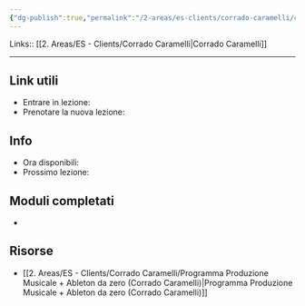 ```yaml
---
{"dg-publish":true,"permalink":"/2-areas/es-clients/corrado-caramelli/corrado-caramelli-private-page/","tags":["type/note/lesson"]}
---
```


Links:: [[2. Areas/ES - Clients/Corrado Caramelli\|Corrado Caramelli]]

---
## Link utili

- Entrare in lezione: 
- Prenotare la nuova lezione: 

## Info

- Ora disponibili: 
- Prossimo lezione: 

## Moduli completati

- 

## Risorse

- [[2. Areas/ES - Clients/Corrado Caramelli/Programma Produzione Musicale + Ableton da zero (Corrado Caramelli)\|Programma Produzione Musicale + Ableton da zero (Corrado Caramelli)]]






